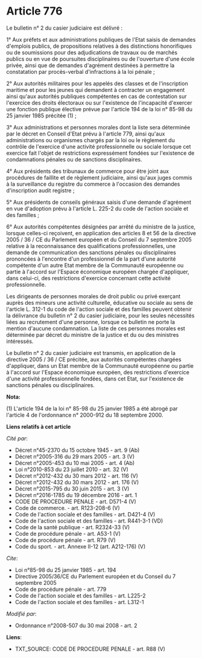 # Article 776

Le bulletin n° 2 du casier judiciaire est délivré : 

1° Aux préfets et aux administrations publiques de l'Etat saisis de demandes d'emplois publics, de propositions relatives à
des distinctions honorifiques ou de soumissions pour des adjudications de travaux ou de marchés publics ou en vue de
poursuites disciplinaires ou de l'ouverture d'une école privée, ainsi que de demandes d'agrément destinées à permettre la
constatation par procès-verbal d'infractions à la loi pénale ; 

2° Aux autorités militaires pour les appelés des classes et de l'inscription maritime et pour les jeunes qui demandent à
contracter un engagement ainsi qu'aux autorités publiques compétentes en cas de contestation sur l'exercice des droits
électoraux ou sur l'existence de l'incapacité d'exercer une fonction publique élective prévue par l'article 194 de la loi n°
85-98 du 25 janvier 1985 précitée (1) ; 

3° Aux administrations et personnes morales dont la liste sera déterminée par le décret en Conseil d'Etat prévu à l'article
779, ainsi qu'aux administrations ou organismes chargés par la loi ou le règlement du contrôle de l'exercice d'une activité
professionnelle ou sociale lorsque cet exercice fait l'objet de restrictions expressément fondées sur l'existence de
condamnations pénales ou de sanctions disciplinaires. 

4° Aux présidents des tribunaux de commerce pour être joint aux procédures de faillite et de règlement judiciaire, ainsi
qu'aux juges commis à la surveillance du registre du commerce à l'occasion des demandes d'inscription audit registre ; 

5° Aux présidents de conseils généraux saisis d'une demande d'agrément en vue d'adoption prévu à l'article L. 225-2 du code
de l'action sociale et des familles ; 

6° Aux autorités compétentes désignées par arrêté du ministre de la justice, lorsque celles-ci reçoivent, en application des
articles 8 et 56 de la directive 2005 / 36 / CE du Parlement européen et du Conseil du 7 septembre 2005 relative à la
reconnaissance des qualifications professionnelles, une demande de communication des sanctions pénales ou disciplinaires
prononcées à l'encontre d'un professionnel de la part d'une autorité compétente d'un autre Etat membre de la Communauté
européenne ou partie à l'accord sur l'Espace économique européen chargée d'appliquer, dans celui-ci, des restrictions
d'exercice concernant cette activité professionnelle. 

Les dirigeants de personnes morales de droit public ou privé exerçant auprès des mineurs une activité culturelle, éducative
ou sociale au sens de l'article L. 312-1 du code de l'action sociale et des familles peuvent obtenir la délivrance du
bulletin n° 2 du casier judiciaire, pour les seules nécessités liées au recrutement d'une personne, lorsque ce bulletin ne
porte la mention d'aucune condamnation. La liste de ces personnes morales est déterminée par décret du ministre de la justice
et du ou des ministres intéressés. 

Le bulletin n° 2 du casier judiciaire est transmis, en application de la directive 2005 / 36 / CE précitée, aux autorités
compétentes chargées d'appliquer, dans un Etat membre de la Communauté européenne ou partie à l'accord sur l'Espace
économique européen, des restrictions d'exercice d'une activité professionnelle fondées, dans cet Etat, sur l'existence de
sanctions pénales ou disciplinaires.

**Nota:**

(1) L'article 194 de la loi n° 85-98 du 25 janvier 1985 a été abrogé par l'article 4 de l'ordonnance n° 2000-912 du 18
septembre 2000.

**Liens relatifs à cet article**

_Cité par_:

  - Décret n°45-2370 du 15 octobre 1945 - art. 9 (Ab)
  - Décret n°2005-316 du 29 mars 2005 - art. 3 (V)
  - Décret n°2005-453 du 10 mai 2005 - art. 4 (Ab)
  - Loi n°2010-853 du 23 juillet 2010 - art. 32 (V)
  - Décret n°2012-432 du 30 mars 2012 - art. 116 (V)
  - Décret n°2012-432 du 30 mars 2012 - art. 176 (V)
  - Décret n°2015-795 du 30 juin 2015 - art. 3 (V)
  - Décret n°2016-1785 du 19 décembre 2016 - art. 1
  - CODE DE PROCEDURE PENALE - art. D571-4 (V)
  - Code de commerce. - art. R123-208-6 (V)
  - Code de l'action sociale et des familles - art. D421-4 (V)
  - Code de l'action sociale et des familles - art. R441-3-1 (VD)
  - Code de la santé publique - art. R2324-33 (V)
  - Code de procédure pénale - art. A53-1 (V)
  - Code de procédure pénale - art. R79 (V)
  - Code du sport. - art. Annexe II-12 (art. A212-176) (V)

_Cite_:

  - Loi n°85-98 du 25 janvier 1985 - art. 194
  - Directive 2005/36/CE du Parlement européen et du Conseil du 7 septembre 2005
  - Code de procédure pénale - art. 779
  - Code de l'action sociale et des familles - art. L225-2
  - Code de l'action sociale et des familles - art. L312-1

_Modifié par_:

  - Ordonnance n°2008-507 du 30 mai 2008 - art. 2

**Liens**:

  - TXT_SOURCE: CODE DE PROCEDURE PENALE - art. R88 (V)

